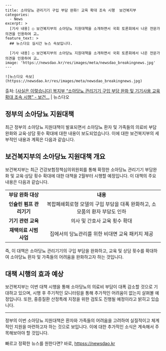     ---
    title: 소아당뇨 관리기기 구입 부담 완화! 교육 확대 조속 시행  보건복지부
    categories:
      - News
    excerpt: >
      [기사 내용] ○ 보건복지부의 소아당뇨 지원대책을 소개하면서 국회 토론회에서 나온 전문가 의견을 인용하여 교…
    feature_text: >
      ## 뉴스다오 실시간 뉴스 속보입니다.
    
      [기사 내용] ○ 보건복지부의 소아당뇨 지원대책을 소개하면서 국회 토론회에서 나온 전문가 의견을 인용하여 교…
    image: 'https://newsdao.kr/res/images/meta/newsdao_breakingnews.jpg'
    ---
    
    ![뉴스다오 속보](httpss://newsdao.kr/res/images/meta/newsdao_breakingnews.jpg)

<p>출처: <a href="httpss://newsdao.kr/3002" rel="dofollow">[사실은 이렇습니다] 복지부 “소아당뇨 관리기기 구입 부담 완화 및 기기사용 교육 확대 조속 시행” - 보건…</a> | 뉴스다오</p>

<h2 data-ke-size="size26">정부의 소아당뇨 지원대책</h2>

<p data-ke-size="size16">최근 정부의 소아당뇨 지원대책이 발표되면서 소아당뇨 환자 및 가족들의 의료비 부담 완화와 교육·상담 횟수 확대에 대한 내용이 보도되었습니다. 이에 대한 보건복지부의 세부적인 내용과 계획은 다음과 같습니다.</p>

<h2 data-ke-size="size24">보건복지부의 소아당뇨 지원대책 개요</h2>

<p data-ke-size="size16">보건복지부는 최근 건강보험정책심의위원회를 통해 확정한 소아당뇨 관리기기 부담완화 및 교육·상담 횟수 확대에 대한 대책을 2월부터 시행할 예정입니다. 이 대책의 주요 내용은 다음과 같습니다.</p>

<table>
	<tr>
		<td style="text-align: center; height: 17px;"><b>부담 완화 대상</b></td>
		<td style="text-align: center; height: 17px;"><b>내용</b></td>
	</tr>
	<tr>
		<td style="text-align: center; height: 17px;"><b>인슐린 펌프 관리기기</b></td>
		<td style="text-align: center; height: 17px;">복합폐쇄회로형 모델의 구입 부담을 대폭 완화하고, 소모품의 환자 부담도 인하</td>
	</tr>
	<tr>
		<td style="text-align: center; height: 17px;"><b>기기 관련 교육</b></td>
		<td style="text-align: center; height: 17px;">의사 및 간호사 교육 횟수 확대</td>
	</tr>
	<tr>
		<td style="text-align: center; height: 17px;"><b>재택의료 시범사업</b></td>
		<td style="text-align: center; height: 17px;">집에서의 당뇨관리를 위한 비대면 교육 패키지 제공</td>
	</tr>
</table>

<p data-ke-size="size16">즉, 이 대책은 소아당뇨 관리기기의 구입 부담을 완화하고, 교육 및 상담 횟수를 확대하여 소아당뇨 환자 및 가족들의 어려움을 완화하고자 하는 것입니다.</p>

<h2 data-ke-size="size24">대책 시행의 효과 예상</h2>

<p data-ke-size="size16">보건복지부는 이번 대책 시행을 통해 소아당뇨의 의료비 부담이 대폭 감소할 것으로 기대하고 있으며, 시행 후 주기적인 모니터링을 통해 추가적인 어려움이 없는지 살펴볼 예정입니다. 또한, 중증질환 산정특례 지정을 위한 검토도 진행될 예정이라고 밝히고 있습니다.</p>

<hr>

<p data-ke-size="size16">정부의 이번 소아당뇨 지원대책은 환자와 가족들의 어려움을 고려하여 실질적이고 체계적인 지원을 마련하고자 하는 것으로 보입니다. 이에 대한 추가적인 소식은 계속해서 주목해보아야 할 것입니다.</p>
 

빠르고 정확한 뉴스를 원한다면? 바로, <a href="httpss://newsdao.kr" rel="dofollow">httpss://newsdao.kr</a>


    